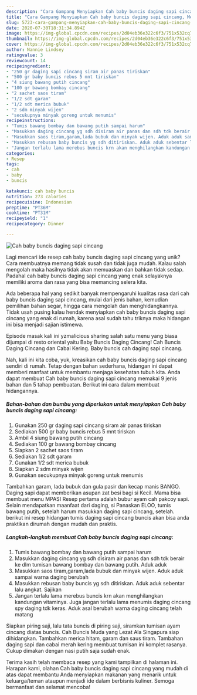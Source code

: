 ```yaml
---
description: "Cara Gampang Menyiapkan Cah baby buncis daging sapi cincang, Menggugah Selera"
title: "Cara Gampang Menyiapkan Cah baby buncis daging sapi cincang, Menggugah Selera"
slug: 5723-cara-gampang-menyiapkan-cah-baby-buncis-daging-sapi-cincang-menggugah-selera
date: 2020-07-30T18:31:34.894Z
image: https://img-global.cpcdn.com/recipes/2d04eb36e322c6f3/751x532cq70/cah-baby-buncis-daging-sapi-cincang-foto-resep-utama.jpg
thumbnail: https://img-global.cpcdn.com/recipes/2d04eb36e322c6f3/751x532cq70/cah-baby-buncis-daging-sapi-cincang-foto-resep-utama.jpg
cover: https://img-global.cpcdn.com/recipes/2d04eb36e322c6f3/751x532cq70/cah-baby-buncis-daging-sapi-cincang-foto-resep-utama.jpg
author: Nannie Lindsey
ratingvalue: 3
reviewcount: 14
recipeingredient:
- "250 gr daging sapi cincang siram air panas tiriskan"
- "500 gr baby buncis rebus 5 mnt tiriskan"
- "4 siung bawang putih cincang"
- "100 gr bawang bombay cincang"
- "2 sachet saos tiram"
- "1/2 sdt garam"
- "1/2 sdt merica bubuk"
- "2 sdm minyak wijen"
- "secukupnya minyak goreng untuk menumis"
recipeinstructions:
- "Tumis bawang bombay dan bawang putih sampai harum"
- "Masukkan daging cincang yg sdh disiram air panas dan sdh tdk berair ke dlm tumisan bawang bombay dan bawang putih. Aduk aduk"
- "Masukkan saos tiram,garam,lada bubuk dan minyak wijen. Aduk aduk sampai warna daging berubah"
- "Masukkan rebusan baby buncis yg sdh ditiriskan. Aduk aduk sebentar lalu angkat. Sajikan"
- "Jangan terlalu lama merebus buncis krn akan menghilangkan kandungan vitaminya. Juga jangan terlalu lama menumis daging cincang spy daging tdk keras. Aduk asal berubah warna daging cincang telah matang"
categories:
- Resep
tags:
- cah
- baby
- buncis

katakunci: cah baby buncis 
nutrition: 273 calories
recipecuisine: Indonesian
preptime: "PT36M"
cooktime: "PT31M"
recipeyield: "1"
recipecategory: Dinner

---
```



![Cah baby buncis daging sapi cincang](https://img-global.cpcdn.com/recipes/2d04eb36e322c6f3/751x532cq70/cah-baby-buncis-daging-sapi-cincang-foto-resep-utama.jpg)

Lagi mencari ide resep cah baby buncis daging sapi cincang yang unik? Cara membuatnya memang tidak susah dan tidak juga mudah. Kalau salah mengolah maka hasilnya tidak akan memuaskan dan bahkan tidak sedap. Padahal cah baby buncis daging sapi cincang yang enak selayaknya memiliki aroma dan rasa yang bisa memancing selera kita.

Ada beberapa hal yang sedikit banyak mempengaruhi kualitas rasa dari cah baby buncis daging sapi cincang, mulai dari jenis bahan, kemudian pemilihan bahan segar, hingga cara mengolah dan menghidangkannya. Tidak usah pusing kalau hendak menyiapkan cah baby buncis daging sapi cincang yang enak di rumah, karena asal sudah tahu triknya maka hidangan ini bisa menjadi sajian istimewa.

Episode masak kali ini yzmalicious sharing salah satu menu yang biasa dijumpai di resto oriental yaitu Baby Buncis Daging Cincang! Cah Buncis Daging Cincang dan Cabai Kering. Baby buncis cah daging sapi cincang.


Nah, kali ini kita coba, yuk, kreasikan cah baby buncis daging sapi cincang sendiri di rumah. Tetap dengan bahan sederhana, hidangan ini dapat memberi manfaat untuk membantu menjaga kesehatan tubuh kita. Anda dapat membuat Cah baby buncis daging sapi cincang memakai 9 jenis bahan dan 5 tahap pembuatan. Berikut ini cara dalam membuat hidangannya.

<!--inarticleads1-->

##### Bahan-bahan dan bumbu yang diperlukan untuk menyiapkan Cah baby buncis daging sapi cincang:

1. Gunakan 250 gr daging sapi cincang siram air panas tiriskan
1. Sediakan 500 gr baby buncis rebus 5 mnt tiriskan
1. Ambil 4 siung bawang putih cincang
1. Sediakan 100 gr bawang bombay cincang
1. Siapkan 2 sachet saos tiram
1. Sediakan 1/2 sdt garam
1. Gunakan 1/2 sdt merica bubuk
1. Siapkan 2 sdm minyak wijen
1. Gunakan secukupnya minyak goreng untuk menumis


Tambahkan garam, lada bubuk dan gula pasir dan kecap manis BANGO. Daging sapi dapat memberikan asupan zat besi bagi si Kecil. Mama bisa membuat menu MPASI Resep pertama adalah bubur ayam cah pakcoy sapi. Selain mendapatkan maanfaat dari daging, si Panaskan ELOO, tumis bawang putih, setelah harum masukkan daging sapi cincang, setelah. berikut ini resep hidangan tumis daging sapi cincang buncis akan bisa anda praktikan dirumah dengan mudah dan praktis. 

<!--inarticleads2-->

##### Langkah-langkah membuat Cah baby buncis daging sapi cincang:

1. Tumis bawang bombay dan bawang putih sampai harum
1. Masukkan daging cincang yg sdh disiram air panas dan sdh tdk berair ke dlm tumisan bawang bombay dan bawang putih. Aduk aduk
1. Masukkan saos tiram,garam,lada bubuk dan minyak wijen. Aduk aduk sampai warna daging berubah
1. Masukkan rebusan baby buncis yg sdh ditiriskan. Aduk aduk sebentar lalu angkat. Sajikan
1. Jangan terlalu lama merebus buncis krn akan menghilangkan kandungan vitaminya. Juga jangan terlalu lama menumis daging cincang spy daging tdk keras. Aduk asal berubah warna daging cincang telah matang


Siapkan piring saji, lalu tata buncis di piring saji, siramkan tumisan ayam cincang diatas buncis. Cah Buncis Muda yang Lezat Ala Singapura siap dihidangkan. Tambahkan merica hitam, garam dan saus tiram. Tambahan daging sapi dan cabai merah kering membuat tumisan ini komplet rasanya. Cukup dimakan dengan nasi putih saja sudah enak. 

Terima kasih telah membaca resep yang kami tampilkan di halaman ini. Harapan kami, olahan Cah baby buncis daging sapi cincang yang mudah di atas dapat membantu Anda menyiapkan makanan yang menarik untuk keluarga/teman ataupun menjadi ide dalam berbisnis kuliner. Semoga bermanfaat dan selamat mencoba!
